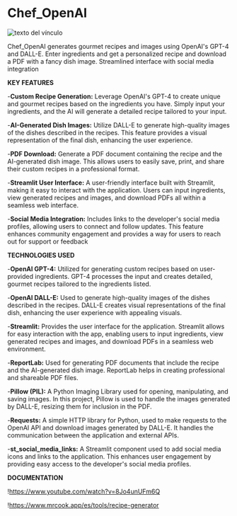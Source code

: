 # Chef_OpenAI

![texto del vínculo](https://cdn.cpdonline.co.uk/wp-content/uploads/2023/04/28123407/Experienced-chef-de-partie-1200x350.jpg)


Chef_OpenAI generates gourmet recipes and images using OpenAI's GPT-4 and DALL-E. Enter ingredients and get a personalized recipe and download a PDF with a fancy dish image. Streamlined interface with social media integration


**KEY FEATURES**

-**Custom Recipe Generation:** Leverage OpenAI's GPT-4 to create unique and gourmet recipes based on the ingredients you have. Simply input your ingredients, and the AI will generate a detailed recipe tailored to your input.

-**AI-Generated Dish Images:** Utilize DALL-E to generate high-quality images of the dishes described in the recipes. This feature provides a visual representation of the final dish, enhancing the user experience.

-**PDF Download:** Generate a PDF document containing the recipe and the AI-generated dish image. This allows users to easily save, print, and share their custom recipes in a professional format.

-**Streamlit User Interface:** A user-friendly interface built with Streamlit, making it easy to interact with the application. Users can input ingredients, view generated recipes and images, and download PDFs all within a seamless web interface.

-**Social Media Integration:** Includes links to the developer's social media profiles, allowing users to connect and follow updates. This feature enhances community engagement and provides a way for users to reach out for support or feedback

**TECHNOLOGIES USED**

-**OpenAI GPT-4:** Utilized for generating custom recipes based on user-provided ingredients. GPT-4 processes the input and creates detailed, gourmet recipes tailored to the ingredients listed.

-**OpenAI DALL-E:** Used to generate high-quality images of the dishes described in the recipes. DALL-E creates visual representations of the final dish, enhancing the user experience with appealing visuals.

-**Streamlit:** Provides the user interface for the application. Streamlit allows for easy interaction with the app, enabling users to input ingredients, view generated recipes and images, and download PDFs in a seamless web environment.

-**ReportLab:** Used for generating PDF documents that include the recipe and the AI-generated dish image. ReportLab helps in creating professional and shareable PDF files.

-**Pillow (PIL):** A Python Imaging Library used for opening, manipulating, and saving images. In this project, Pillow is used to handle the images generated by DALL-E, resizing them for inclusion in the PDF.

-**Requests:** A simple HTTP library for Python, used to make requests to the OpenAI API and download images generated by DALL-E. It handles the communication between the application and external APIs.

-**st_social_media_links:** A Streamlit component used to add social media icons and links to the application. This enhances user engagement by providing easy access to the developer's social media profiles.


**DOCUMENTATION**

!https://www.youtube.com/watch?v=8Jo4unUFm6Q

!https://www.mrcook.app/es/tools/recipe-generator
